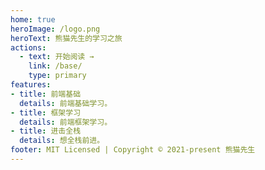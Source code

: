 ```yaml
---
home: true
heroImage: /logo.png
heroText: 熊猫先生的学习之旅
actions:
  - text: 开始阅读 →
    link: /base/
    type: primary
features:
- title: 前端基础
  details: 前端基础学习。
- title: 框架学习
  details: 前端框架学习。
- title: 进击全栈
  details: 想全栈前进。
footer: MIT Licensed | Copyright © 2021-present 熊猫先生
---
```

